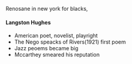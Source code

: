 Renosane in new york for blacks, 
#### Langston Hughes
 - American poet, novelist, playright
 - The Nego speacks of Rivers(1921) first poem
 - Jazz peoems became big
 - Mccarthey smeared his reputation
<!--stackedit_data:
eyJoaXN0b3J5IjpbMTUyNzg4MjI1Nl19
-->